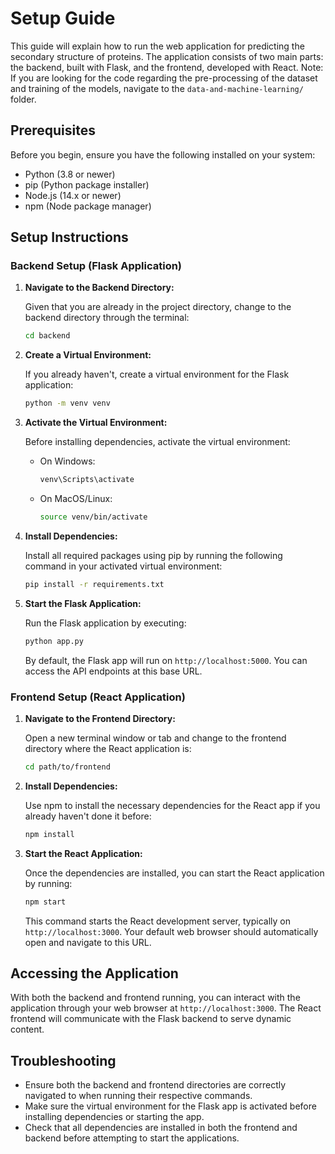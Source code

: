 # Setup Guide

This guide will explain how to run the web application for predicting the secondary structure of proteins. The application consists of two main parts: the backend, built with Flask, and the frontend, developed with React. Note: If you are looking for the code regarding the pre-processing of the dataset and training of the models, navigate to the `data-and-machine-learning/` folder.

## Prerequisites

Before you begin, ensure you have the following installed on your system:

- Python (3.8 or newer)
- pip (Python package installer)
- Node.js (14.x or newer)
- npm (Node package manager)

## Setup Instructions

### Backend Setup (Flask Application)

1. **Navigate to the Backend Directory:**

   Given that you are already in the project directory, change to the backend directory through the terminal:

   ```bash
   cd backend
   ```

2. **Create a Virtual Environment:**

   If you already haven't, create a virtual environment for the Flask application:

   ```bash
   python -m venv venv
   ```

3. **Activate the Virtual Environment:**

   Before installing dependencies, activate the virtual environment:

   - On Windows:
     ```cmd
     venv\Scripts\activate
     ```
   - On MacOS/Linux:
     ```bash
     source venv/bin/activate
     ```

4. **Install Dependencies:**

   Install all required packages using pip by running the following command in your activated virtual environment:

   ```bash
   pip install -r requirements.txt
   ```

5. **Start the Flask Application:**

   Run the Flask application by executing:

   ```bash
   python app.py
   ```

   By default, the Flask app will run on `http://localhost:5000`. You can access the API endpoints at this base URL.

### Frontend Setup (React Application)

1. **Navigate to the Frontend Directory:**

   Open a new terminal window or tab and change to the frontend directory where the React application is:

   ```bash
   cd path/to/frontend
   ```

2. **Install Dependencies:**

   Use npm to install the necessary dependencies for the React app if you already haven't done it before:

   ```bash
   npm install
   ```

3. **Start the React Application:**

   Once the dependencies are installed, you can start the React application by running:

   ```bash
   npm start
   ```

   This command starts the React development server, typically on `http://localhost:3000`. Your default web browser should automatically open and navigate to this URL.

## Accessing the Application

With both the backend and frontend running, you can interact with the application through your web browser at `http://localhost:3000`. The React frontend will communicate with the Flask backend to serve dynamic content.

## Troubleshooting

- Ensure both the backend and frontend directories are correctly navigated to when running their respective commands.
- Make sure the virtual environment for the Flask app is activated before installing dependencies or starting the app.
- Check that all dependencies are installed in both the frontend and backend before attempting to start the applications.

